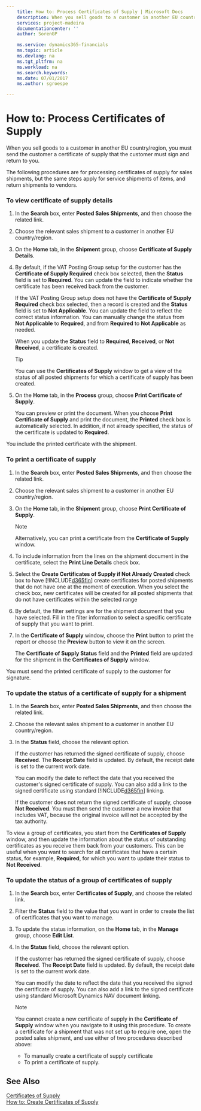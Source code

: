 ```yaml
---
    title: How to: Process Certificates of Supply | Microsoft Docs
    description: When you sell goods to a customer in another EU country/region, you must send the customer a certificate of supply that the customer must sign and return to you.
    services: project-madeira
    documentationcenter: ''
    author: SorenGP

    ms.service: dynamics365-financials
    ms.topic: article
    ms.devlang: na
    ms.tgt_pltfrm: na
    ms.workload: na
    ms.search.keywords:
    ms.date: 07/01/2017
    ms.author: sgroespe

---
```

# How to: Process Certificates of Supply
When you sell goods to a customer in another EU country/region, you must send the customer a certificate of supply that the customer must sign and return to you.  
  
 The following procedures are for processing certificates of supply for sales shipments, but the same steps apply for service shipments of items, and return shipments to vendors.  
  
### To view certificate of supply details  
  
1.  In the **Search** box, enter **Posted Sales Shipments**, and then choose the related link.  
  
2.  Choose the relevant sales shipment to a customer in another EU country/region.  
  
3.  On the **Home** tab, in the **Shipment** group, choose **Certificate of Supply Details**.  
  
4.  By default, if the VAT Posting Group setup for the customer has the **Certificate of Supply Required** check box selected, then the **Status** field is set to **Required**. You can update the field to indicate whether the certificate has been received back from the customer.  
  
     If the VAT Posting Group setup does not have the **Certificate of Supply Required** check box selected, then a record is created and the **Status** field is set to **Not Applicable**. You can update the field to reflect the correct status information. You can manually change the status from **Not Applicable** to **Required**, and from **Required** to **Not Applicable** as needed.  
  
     When you update the **Status** field to **Required**, **Received**, or **Not Received**, a certificate is created.  
  
    > [!TIP]  
    >  You can use the **Certificates of Supply** window to get a view of the status of all posted shipments for which a certificate of supply has been created.  
  
5.  On the **Home** tab, in the **Process** group, choose **Print Certificate of Supply**.  
  
     You can preview or print the document. When you choose **Print Certificate of Supply** and print the document, the **Printed** check box is automatically selected. In addition, if not already specified, the status of the certificate is updated to **Required**.  
  
 You include the printed certificate with the shipment.  
  
### To print a certificate of supply  
  
1.  In the **Search** box, enter **Posted Sales Shipments**, and then choose the related link.  
  
2.  Choose the relevant sales shipment to a customer in another EU country/region.  
  
3.  On the **Home** tab, in the **Shipment** group, choose **Print Certificate of Supply**.  
  
    > [!NOTE]  
    >  Alternatively, you can print a certificate from the  **Certificate of Supply** window.  
  
4.  To include information from the lines on the shipment document in the certificate, select the **Print Line Details** check box.  
  
5.  Select the **Create Certificates of Supply if Not Already Created** check box to have [!INCLUDE[d365fin](../../includes/d365fin_md.md)] create certificates for posted shipments that do not have one at the moment of execution. When you select the check box, new certificates will be created for all posted shipments that do not have certificates within the selected range  
  
6.  By default, the filter settings are for the shipment document that you have selected. Fill in the filter information to select a specific certificate of supply that you want to print.  
  
7.  In the **Certificate of Supply** window, choose the **Print** button to print the report or choose the **Preview** button to view it on the screen.  
  
     The **Certificate of Supply Status** field and the **Printed** field are updated for the shipment in the **Certificates of Supply** window.  
  
 You must send the printed certificate of supply to the customer for signature.  
  
### To update the status of a certificate of supply for a shipment  
  
1.  In the **Search** box, enter **Posted Sales Shipments**, and then choose the related link.  
  
2.  Choose the relevant sales shipment to a customer in another EU country/region.  
  
3.  In the **Status** field, choose the relevant option.  
  
     If the customer has returned the signed certificate of supply, choose **Received**. The **Receipt Date** field is updated. By default, the receipt date is set to the current work date.  
  
     You can modify the date to reflect the date that you received the customer's signed certificate of supply. You can also add a link to the signed certificate using standard [!INCLUDE[d365fin](../../includes/d365fin_md.md)] linking.  
  
     If the customer does not return the signed certificate of supply, choose **Not Received**. You must then send the customer a new invoice that includes VAT, because the original invoice will not be accepted by the tax authority.  
  
 To view a group of certificates, you start from the **Certificates of Supply** window, and then update the information about the status of outstanding certificates as you receive them back from your customers. This can be useful when you want to search for all certificates that have a certain status, for example, **Required**, for which you want to update their status to **Not Received**.  
  
### To update the status of a group of certificates of supply  
  
1.  In the **Search** box, enter **Certificates of Supply**, and choose the related link.  
  
2.  Filter the **Status** field to the value that you want in order to create the list of certificates that you want to manage.  
  
3.  To update the status information, on the **Home** tab, in the **Manage** group, choose **Edit List**.  
  
4.  In the **Status** field, choose the relevant option.  
  
     If the customer has returned the signed certificate of supply, choose **Received**. The **Receipt Date** field is updated. By default, the receipt date is set to the current work date.  
  
     You can modify the date to reflect the date that you received the signed the certificate of supply. You can also add a link to the signed certificate using standard Microsoft Dynamics NAV document linking.  
  
    > [!NOTE]  
    >  You cannot create a new certificate of supply in the **Certificate of Supply** window when you navigate to it using this procedure. To create a certificate for a shipment that was not set up to require one, open the posted sales shipment, and use either of two procedures described above:  
    >   
    >  -   To manually create a certificate of supply certificate  
    > -   To print a certificate of supply.  
  
## See Also  
 [Certificates of Supply](../certificates-of-supply.md)   
 [How to: Create Certificates of Supply](../how-to-create-certificates-of-supply.md)